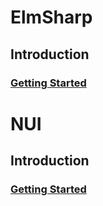 # ElmSharp
## Introduction
### [Getting Started](ElmSharp_GettnigStarted.md)
# NUI
## Introduction
### [Getting Started](NUI_GettnigStarted.md)
